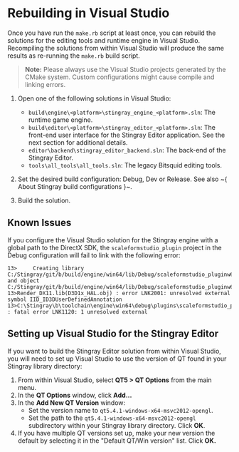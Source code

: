 # Rebuilding in Visual Studio

Once you have run the `make.rb` script at least once, you can rebuild the solutions for the editing tools and runtime engine in Visual Studio. Recompiling the solutions from within Visual Studio will produce the same results as re-running the `make.rb` build script.

> **Note:** Please always use the Visual Studio projects generated by the CMake system. Custom configurations might cause compile and linking errors.

1.	Open one of the following solutions in Visual Studio:

	-	`build\engine\<platform>\stingray_engine_<platform>.sln`: The runtime game engine.
	-	`build\editor\<platform>\stingray_editor_<platform>.sln`: The front-end user interface for the Stingray Editor application. See the next section for additional details.
	-	`editor\backend\stingray_editor_backend.sln`: The back-end of the Stingray Editor.
	-	`tools\all_tools\all_tools.sln`: The legacy Bitsquid editing tools.

2.	Set the desired build configuration: Debug, Dev or Release. See also ~{ About Stingray build configurations }~.

3.	Build the solution.

## Known Issues

If you configure the Visual Studio solution for the Stingray engine with a global path to the DirectX SDK, the `scaleformstudio_plugin` project in the Debug configuration will fail to link with the following error:

~~~{nohighlight}
13>     Creating library C:/Stingray/git/b/build/engine/win64/lib/Debug/scaleformstudio_pluginw64_debug.lib and object C:/Stingray/git/b/build/engine/win64/lib/Debug/scaleformstudio_pluginw64_debug.exp
13>Render_DX11.lib(D3D1x_HAL.obj) : error LNK2001: unresolved external symbol IID_ID3DUserDefinedAnnotation
13>C:\Stingray\b\toolchain\engine\win64\debug\plugins\scaleformstudio_pluginw64_debug.dll : fatal error LNK1120: 1 unresolved external
~~~

## Setting up Visual Studio for the Stingray Editor

If you want to build the Stingray Editor solution from within Visual Studio, you will need to set up Visual Studio to use the version of QT found in your Stingray library directory:

1.	From within Visual Studio, select **QT5 > QT Options** from the main menu.
2.	In the **QT Options** window, click **Add...**
3.	In the **Add New QT Version** window:
	-	Set the version name to `qt5.4.1-windows-x64-msvc2012-opengl`.
	-	Set the path to the `qt5.4.1-windows-x64-msvc2012-opengl` subdirectory within your Stingray library directory. Click **OK**.
4.	If you have multiple QT versions set up, make your new version the default by selecting it in the "Default QT/Win version" list. Click **OK.**
